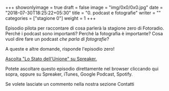 +++
showonlyimage = true
draft = false
image = "img/0x0/0x0.jpg"
date = "2018-07-30T18:25:22+05:30"
title = "0. podcast e fotografie"
writer = ""
categories = ["stagione 0"]
weight = 1
+++

Episodio pilota per raccontare di cosa parlerà la stagione zero di Fotoradio.
Perché i podcast sono importanti? Perché la fotografia è importante? Cosa vuol dire fare un podcast _che parla di fotografie_?

A queste e altre domande, risponde l'episodio zero!

<a class="spreaker-player" href="https://www.spreaker.com/show/lo-stato-dellunione" data-resource="show_id=2805246" data-theme="dark" data-autoplay="false" data-playlist="false" data-cover="https://d3wo5wojvuv7l.cloudfront.net/images.spreaker.com/original/93c89d890bd5be66d2f818bdf2cdbe9b.jpg" data-width="100%" data-height="400px">Ascolta "Lo Stato dell&#039;Unione" su Spreaker.</a><script async src="https://widget.spreaker.com/widgets.js"></script>

Potete ascoltare questo episodio direttamente nel browser cliccando qui sopra, oppure su Spreaker, iTunes, Google Podcast, Spotify.

Se volete lasciate un commento nella nostra sezione Contatti
